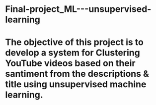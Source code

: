 # Final-project_ML---unsupervised-learning

# The objective of this project is to develop a system for Clustering YouTube videos based on their santiment from the descriptions & title using unsupervised machine learning.


